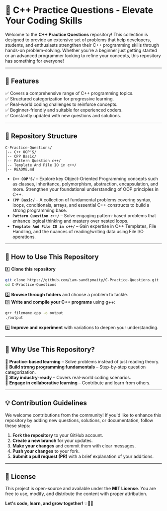# 🚀 C++ Practice Questions - Elevate Your Coding Skills

Welcome to the **C++ Practice Questions** repository! This collection is designed to provide an extensive set of problems that help developers, students, and enthusiasts strengthen their C++ programming skills through hands-on problem-solving. Whether you're a beginner just getting started or an advanced programmer looking to refine your concepts, this repository has something for everyone!

---

## 📌 Features
✅ Covers a comprehensive range of C++ programming topics.  
✅ Structured categorization for progressive learning.  
✅ Real-world coding challenges to reinforce concepts.  
✅ Beginner-friendly and suitable for experienced coders.  
✅ Constantly updated with new questions and solutions.  

---

## 📂 Repository Structure
```
C-Practice-Questions/
│-- C++ OOP'S/
│-- CPP Basic/
│-- Pattern Question c++/
│-- Template And File IO in c++/
│-- README.md
```
- **`C++ OOP'S/`** – Explore key Object-Oriented Programming concepts such as classes, inheritance, polymorphism, abstraction, encapsulation, and more. Strengthen your foundational understanding of OOP principles in C++.
- **`CPP Basic/`** – A collection of fundamental problems covering syntax, loops, conditionals, arrays, and essential C++ constructs to build a strong programming base.
- **`Pattern Question c++/`** – Solve engaging pattern-based problems that enhance logical thinking and mastery over nested loops.
- **`Template And File IO in c++/`** – Gain expertise in C++ Templates, File Handling, and the nuances of reading/writing data using File I/O operations.

---

## 🎯 How to Use This Repository

1️⃣ **Clone this repository**  
   ```bash
   git clone https://github.com/iam-sandipmaity/C-Practice-Questions.git
   cd C-Practice-Questions
   ```
2️⃣ **Browse through folders** and choose a problem to tackle.  
3️⃣ **Write and compile your C++ programs** using g++:  
   ```bash
   g++ filename.cpp -o output
   ./output
   ```
4️⃣ **Improve and experiment** with variations to deepen your understanding.  

---

## 🚀 Why Use This Repository?
🔹 **Practice-based learning** – Solve problems instead of just reading theory.  
🔹 **Build strong programming fundamentals** – Step-by-step question categorization.  
🔹 **Stay industry-ready** – Covers real-world coding scenarios.  
🔹 **Engage in collaborative learning** – Contribute and learn from others.

---

## 💡 Contribution Guidelines
We welcome contributions from the community! If you'd like to enhance this repository by adding new questions, solutions, or documentation, follow these steps:
1. **Fork the repository** to your GitHub account.
2. **Create a new branch** for your updates.
3. **Make your changes** and commit them with clear messages.
4. **Push your changes** to your fork.
5. **Submit a pull request (PR)** with a brief explanation of your additions.

---

## 📜 License
This project is open-source and available under the **MIT License**. You are free to use, modify, and distribute the content with proper attribution.

**Let's code, learn, and grow together!** 💡🎯🚀
